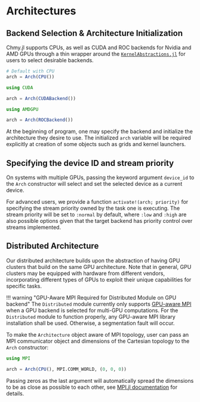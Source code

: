 # Architectures

## Backend Selection & Architecture Initialization

Chmy.jl supports CPUs, as well as CUDA and ROC backends for Nvidia and AMD GPUs through a thin wrapper around the [`KernelAbstractions.jl`](https://github.com/JuliaGPU/KernelAbstractions.jl) for users to select desirable backends.

```julia
# Default with CPU
arch = Arch(CPU())
```

```julia
using CUDA

arch = Arch(CUDABackend())
```

```julia
using AMDGPU

arch = Arch(ROCBackend())
```

At the beginning of program, one may specify the backend and initialize the architecture they desire to use. The initialized `arch` variable will be required explicitly at creation of some objects such as grids and kernel launchers.

## Specifying the device ID and stream priority

On systems with multiple GPUs, passing the keyword argument `device_id` to the `Arch` constructor will select and set the selected device as a current device.

For advanced users, we provide a function `activate!(arch; priority)` for specifying the stream priority owned by the task one is executing. The stream priority will be set to `:normal` by default, where `:low` and `:high` are also possible options given that the target backend has priority control over streams implemented.

## Distributed Architecture

Our distributed architecture builds upon the abstraction of having GPU clusters that build on the same GPU architecture. Note that in general, GPU clusters may be equipped with hardware from different vendors, incorporating different types of GPUs to exploit their unique capabilities for specific tasks.

!!! warning "GPU-Aware MPI Required for Distributed Module on GPU backend"
    The `Distributed` module currently only supports [GPU-aware MPI](https://juliaparallel.org/MPI.jl/stable/usage/#CUDA-aware-MPI-support) when a GPU backend is selected for multi-GPU computations. For the `Distributed` module to function properly, any GPU-aware MPI library installation shall be used. Otherwise, a segmentation fault will occur.


To make the `Architecture` object aware of MPI topology, user can pass an MPI communicator object and dimensions of the Cartesian topology to the `Arch` constructor:

```julia
using MPI

arch = Arch(CPU(), MPI.COMM_WORLD, (0, 0, 0))
```

Passing zeros as the last argument will automatically spread the dimensions to be as close as possible to each other, see [MPI.jl documentation](https://juliaparallel.org/MPI.jl/stable/reference/topology/#MPI.Dims_create) for details.

